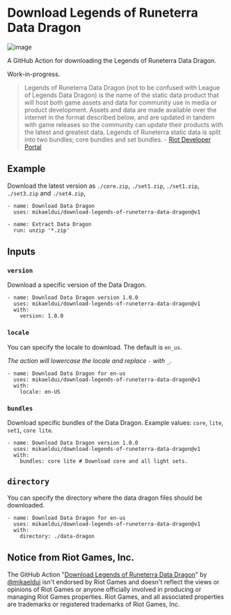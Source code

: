 # Download Legends of Runeterra Data Dragon

![image](https://user-images.githubusercontent.com/3706841/151632989-01f5ede8-b056-4e11-a5f7-dc40c9ffe237.png)

A GitHub Action for downloading the Legends of Runeterra Data Dragon.

Work-in-progress.

> Legends of Runeterra Data Dragon (not to be confused with League of Legends Data Dragon) is the name of the static data product that will host both game assets and data for community use in media or product development. Assets and data are made available over the internet in the format described below, and are updated in tandem with game releases so the community can update their products with the latest and greatest data. Legends of Runeterra static data is split into two bundles; core bundles and set bundles. - [Riot Developer Portal](https://developer.riotgames.com/docs/lor#data-dragon)

## Example
Download the latest version as `./core.zip`, `./set1.zip`, `./set1.zip`, `./set3.zip` and `./set4.zip`,

    - name: Download Data Dragon
      uses: mikaeldui/download-legends-of-runeterra-data-dragon@v1
      
    - name: Extract Data Dragon
      run: unzip '*.zip'
      
## Inputs
### `version`
Download a specific version of the Data Dragon.

    - name: Download Data Dragon version 1.0.0
      uses: mikaeldui/download-legends-of-runeterra-data-dragon@v1
      with:
        version: 1.0.0
        
### `locale`
You can specify the locale to download. The default is `en_us`. 

*The action will lowercase the locale and replace `-` with `_`.*

    - name: Download Data Dragon for en-us
      uses: mikaeldui/download-legends-of-runeterra-data-dragon@v1
      with:
        locale: en-US
        
### `bundles`
Download specific bundles of the Data Dragon. Example values: `core`, `lite`, `set1`, `core lite`.

    - name: Download Data Dragon version 1.0.0
      uses: mikaeldui/download-legends-of-runeterra-data-dragon@v1
      with:
        bundles: core lite # Download core and all light sets.
  
## `directory`
You can specify the directory where the data dragon files should be downloaded.

    - name: Download Data Dragon for en-us
      uses: mikaeldui/download-legends-of-runeterra-data-dragon@v1
      with:
        directory: ./data-dragon
        
## Notice from Riot Games, Inc.
The GitHub Action "[Download Legends of Runeterra Data Dragon](https://github.com/marketplace/actions/download-legends-of-runeterra-data-dragon)" by [@mikaeldui](https://github.com/mikaeldui) isn't endorsed by Riot Games and doesn't reflect the views or opinions of Riot Games or anyone officially involved in producing or managing Riot Games properties. Riot Games, and all associated properties are trademarks or registered trademarks of Riot Games, Inc.
